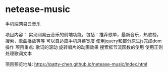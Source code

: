 # netease-music
手机端网易云音乐 

项目内容： 实现网易云音乐的前端功能，包括：推荐歌单，最新音乐，热歌榜，搜索，歌曲播放等等 可以自适应手机屏幕宽度
使用jquery和部分原生js完成dom操作
项目重点: 歌词的滚动 旋转唱片的动画效果 搜索框节流函数的使用 使用正则处理歌词文本

项目预览地址: https://patty-chen.github.io/netease-music/index.html
